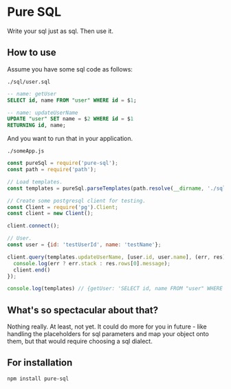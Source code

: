 # Pure SQL

Write your sql just as sql. Then use it.

## How to use

Assume you have some sql code as follows:

`./sql/user.sql`
```sql
-- name: getUser
SELECT id, name FROM "user" WHERE id = $1;

-- name: updateUserName
UPDATE "user" SET name = $2 WHERE id = $1
RETURNING id, name;
```

And you want to run that in your application.

`./someApp.js`
```js
const pureSql = require('pure-sql');
const path = require('path');

// Load templates.
const templates = pureSql.parseTemplates(path.resolve(__dirname, './sql'), '.sql');

// Create some postgresql client for testing.
const Client = require('pg').Client;
const client = new Client();

client.connect();

// User.
const user = {id: 'testUserId', name: 'testName'};

client.query(templates.updateUserName, [user.id, user.name], (err, res) => {
  console.log(err ? err.stack : res.rows[0].message);
  client.end()
});

console.log(templates) // {getUser: 'SELECT id, name FROM "user" WHERE id = $1;', updateUserName: 'UPDATE "user" SET name = $2 WHERE id = $1\nRETURNING id, name;'}
```

## What's so spectacular about that?

Nothing really. At least, not yet. It could do more for you in future - like handling the placeholders for sql parameters and map your object onto them, but that would require choosing a sql dialect.

## For installation

`npm install pure-sql`
